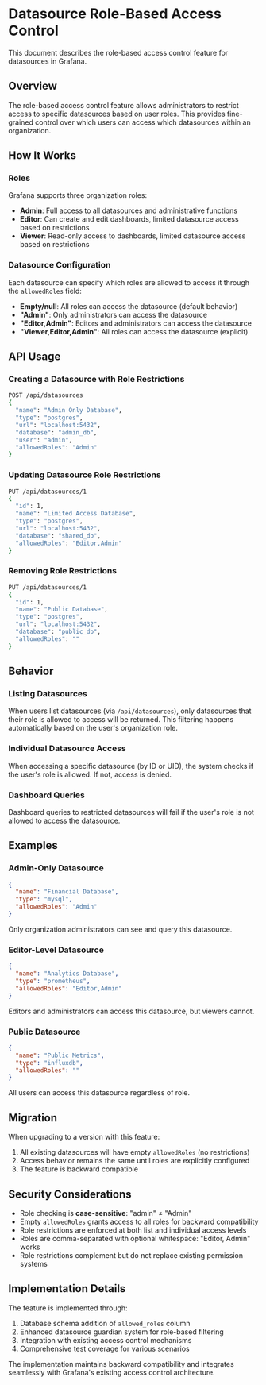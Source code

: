 # Datasource Role-Based Access Control

This document describes the role-based access control feature for datasources in Grafana.

## Overview

The role-based access control feature allows administrators to restrict access to specific datasources based on user roles. This provides fine-grained control over which users can access which datasources within an organization.

## How It Works

### Roles
Grafana supports three organization roles:
- **Admin**: Full access to all datasources and administrative functions
- **Editor**: Can create and edit dashboards, limited datasource access based on restrictions
- **Viewer**: Read-only access to dashboards, limited datasource access based on restrictions

### Datasource Configuration
Each datasource can specify which roles are allowed to access it through the `allowedRoles` field:

- **Empty/null**: All roles can access the datasource (default behavior)
- **"Admin"**: Only administrators can access the datasource
- **"Editor,Admin"**: Editors and administrators can access the datasource
- **"Viewer,Editor,Admin"**: All roles can access the datasource (explicit)

## API Usage

### Creating a Datasource with Role Restrictions
```bash
POST /api/datasources
{
  "name": "Admin Only Database",
  "type": "postgres",
  "url": "localhost:5432",
  "database": "admin_db",
  "user": "admin",
  "allowedRoles": "Admin"
}
```

### Updating Datasource Role Restrictions
```bash
PUT /api/datasources/1
{
  "id": 1,
  "name": "Limited Access Database",
  "type": "postgres",
  "url": "localhost:5432", 
  "database": "shared_db",
  "allowedRoles": "Editor,Admin"
}
```

### Removing Role Restrictions
```bash
PUT /api/datasources/1
{
  "id": 1,
  "name": "Public Database",
  "type": "postgres",
  "url": "localhost:5432",
  "database": "public_db",
  "allowedRoles": ""
}
```

## Behavior

### Listing Datasources
When users list datasources (via `/api/datasources`), only datasources that their role is allowed to access will be returned. This filtering happens automatically based on the user's organization role.

### Individual Datasource Access
When accessing a specific datasource (by ID or UID), the system checks if the user's role is allowed. If not, access is denied.

### Dashboard Queries
Dashboard queries to restricted datasources will fail if the user's role is not allowed to access the datasource.

## Examples

### Admin-Only Datasource
```json
{
  "name": "Financial Database",
  "type": "mysql",
  "allowedRoles": "Admin"
}
```
Only organization administrators can see and query this datasource.

### Editor-Level Datasource
```json
{
  "name": "Analytics Database", 
  "type": "prometheus",
  "allowedRoles": "Editor,Admin"
}
```
Editors and administrators can access this datasource, but viewers cannot.

### Public Datasource
```json
{
  "name": "Public Metrics",
  "type": "influxdb", 
  "allowedRoles": ""
}
```
All users can access this datasource regardless of role.

## Migration

When upgrading to a version with this feature:
1. All existing datasources will have empty `allowedRoles` (no restrictions)
2. Access behavior remains the same until roles are explicitly configured
3. The feature is backward compatible

## Security Considerations

- Role checking is **case-sensitive**: "admin" ≠ "Admin"
- Empty `allowedRoles` grants access to all roles for backward compatibility
- Role restrictions are enforced at both list and individual access levels
- Roles are comma-separated with optional whitespace: "Editor, Admin" works
- Role restrictions complement but do not replace existing permission systems

## Implementation Details

The feature is implemented through:
1. Database schema addition of `allowed_roles` column
2. Enhanced datasource guardian system for role-based filtering  
3. Integration with existing access control mechanisms
4. Comprehensive test coverage for various scenarios

The implementation maintains backward compatibility and integrates seamlessly with Grafana's existing access control architecture.